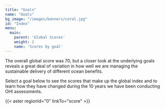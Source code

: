 ```yaml
---
title: "Goals"
name: "Goals"
bg_image: "/images/banners/coral.jpg"
id: "Index"
menu:
  main:
    parent: 'Global Scores'
    weight: 2
    name: 'Scores by goal'
---
```


<!--## Ocean benefits delivered to humans now and in the future.-->

The overall global score was 70, but a closer look at the underlying goals reveals a great deal of variation in how well we are managing the sustainable delivery of different ocean benefits. 

Select a goal below to see the scores that make up the global index and to learn how they have changed during the 10 years we have been conducting OHI assessments.

{{< aster regionId="0" linkTo="score" >}}
